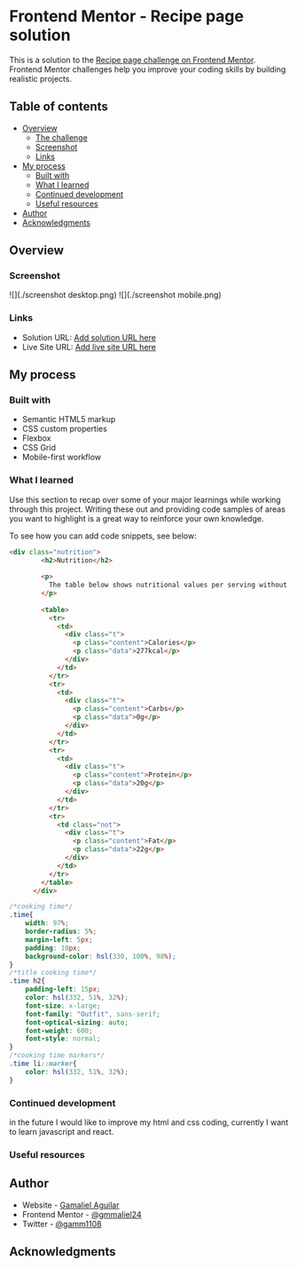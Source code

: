# Frontend Mentor - Recipe page solution

This is a solution to the [Recipe page challenge on Frontend Mentor](https://www.frontendmentor.io/challenges/recipe-page-KiTsR8QQKm). Frontend Mentor challenges help you improve your coding skills by building realistic projects. 

## Table of contents

- [Overview](#overview)
  - [The challenge](#the-challenge)
  - [Screenshot](#screenshot)
  - [Links](#links)
- [My process](#my-process)
  - [Built with](#built-with)
  - [What I learned](#what-i-learned)
  - [Continued development](#continued-development)
  - [Useful resources](#useful-resources)
- [Author](#author)
- [Acknowledgments](#acknowledgments)


## Overview

### Screenshot

![](./screenshot desktop.png)
![](./screenshot mobile.png)

### Links

- Solution URL: [Add solution URL here](https://your-solution-url.com)
- Live Site URL: [Add live site URL here](https://your-live-site-url.com)

## My process

### Built with

- Semantic HTML5 markup
- CSS custom properties
- Flexbox
- CSS Grid
- Mobile-first workflow

### What I learned

Use this section to recap over some of your major learnings while working through this project. Writing these out and providing code samples of areas you want to highlight is a great way to reinforce your own knowledge.

To see how you can add code snippets, see below:

```html
<div class="nutrition">
        <h2>Nutrition</h2>
    
        <p>
          The table below shows nutritional values per serving without the additional fillings.
        </p>
        
        <table>
          <tr>
            <td>
              <div class="t">
                <p class="content">Calories</p>
                <p class="data">277kcal</p>
              </div>
            </td>
          </tr>
          <tr>
            <td>
              <div class="t">
                <p class="content">Carbs</p>
                <p class="data">0g</p>
              </div>
            </td>
          </tr>
          <tr>
            <td>
              <div class="t">
                <p class="content">Protein</p>
                <p class="data">20g</p>
              </div>
            </td>
          </tr>
          <tr>
            <td class="not">
              <div class="t">
                <p class="content">Fat</p>
                <p class="data">22g</p>
              </div>
            </td>
          </tr>
        </table>
      </div>
```
```css
/*cooking time*/
.time{
    width: 97%;
    border-radius: 5%;
    margin-left: 5px;
    padding: 10px;
    background-color: hsl(330, 100%, 98%);
}
/*title cooking time*/
.time h2{
    padding-left: 15px;
    color: hsl(332, 51%, 32%);
    font-size: x-large;
    font-family: "Outfit", sans-serif;
    font-optical-sizing: auto;
    font-weight: 600;
    font-style: normal;
}
/*cooking time markers*/
.time li::marker{
    color: hsl(332, 51%, 32%);
}
```

### Continued development

in the future I would like to improve my html and css coding, currently I want to learn javascript and react.

### Useful resources



## Author

- Website - [Gamaliel Aguilar](https://www.your-site.com)
- Frontend Mentor - [@gmmaliel24](https://www.frontendmentor.io/profile/gmmaliel24)
- Twitter - [@gamm1108](https://x.com/gamm1108)

## Acknowledgments
